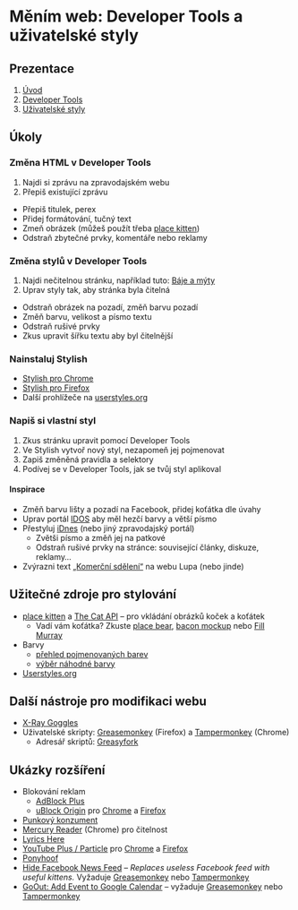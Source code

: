 # Měním web: Developer Tools a uživatelské styly

## Prezentace

1. [Úvod](https://docs.google.com/presentation/d/1oNAnZxBrXLHBuyenZux0EP34zfdVXQDslHldXoooBm4/edit?usp=sharing)
2. [Developer Tools](https://docs.google.com/presentation/d/1QWcWG1kViw_bHIV8paaxof-W2PbgFGyTTkLawxL93J8/edit?usp=sharing)
3. [Uživatelské styly](https://docs.google.com/presentation/d/1ov4n1gg0o9iRT0M8FSfpjvW1aoaAGBfmaHOOETZaIfQ/edit?usp=sharing)

## Úkoly

### Změna HTML v Developer Tools

1. Najdi si zprávu na zpravodajském webu
2. Přepiš existující zprávu
  - Přepiš titulek, perex
  - Přidej formátování, tučný text
  - Zmeň obrázek (můžeš použít třeba [place kitten](https://placekitten.com/))
  - Odstraň zbytečné prvky, komentáře nebo reklamy

### Změna stylů v Developer Tools

1. Najdi nečitelnou stránku, například tuto: [Báje a mýty](http://unicornmark.webz.cz/bajeamyty.html)
2. Uprav styly tak, aby stránka byla čitelná
  - Odstraň obrázek na pozadí, změň barvu pozadí
  - Změň barvu, velikost a písmo textu
  - Odstraň rušivé prvky
  - Zkus upravit šířku textu aby byl čitelnější

### Nainstaluj Stylish

- [Stylish pro Chrome](https://chrome.google.com/webstore/detail/stylish-custom-themes-for/fjnbnpbmkenffdnngjfgmeleoegfcffe)
- [Stylish pro Firefox](https://addons.mozilla.org/en-US/firefox/addon/stylish/?src=external-userstyleshome)
- Další prohlížeče na [userstyles.org](https://userstyles.org/)

### Napiš si vlastní styl

1. Zkus stránku upravit pomocí Developer Tools
2. Ve Stylish vytvoř nový styl, nezapomeň jej pojmenovat
3. Zapiš změněná pravidla a selektory
4. Podívej se v Developer Tools, jak se tvůj styl aplikoval

#### Inspirace

- Změň barvu lišty a pozadí na Facebook, přidej koťátka dle úvahy
- Uprav portál [IDOS](http://jizdnirady.idnes.cz) aby měl hezčí barvy a větší písmo
- Přestyluj [iDnes](http://www.idnes.cz/) (nebo jiný zpravodajský portál)
  - Zvětši písmo a změň jej na patkové
  - Odstraň rušivé prvky na stránce: související články, diskuze, reklamy…
- Zvýrazni text [„Komerční sdělení“](http://www.lupa.cz/pr-clanky/e-mail-marketing-big-data-i-pripadovky-ze-socialnich-medii-na-iac17/) na webu Lupa (nebo jinde)

## Užitečné zdroje pro stylování

- [place kitten](https://placekitten.com/) a [The Cat API](http://thecatapi.com/) – pro vkládání obrázků koček a koťátek
  - Vadí vám koťátka? Zkuste [place bear](https://placebear.com/), [bacon mockup](http://baconmockup.com/) nebo [Fill Murray](http://www.fillmurray.com/)
- Barvy
  - [přehled pojmenovaných barev](http://colours.neilorangepeel.com/)
  - [výběr náhodné barvy](http://www.colors.commutercreative.com/)
- [Userstyles.org](https://userstyles.org/)

## Další nástroje pro modifikaci webu

- [X-Ray Goggles](https://goggles.mozilla.org/)
- Uživatelské skripty: [Greasemonkey](greasemonkey) (Firefox) a [Tampermonkey](tampermonkey) (Chrome)
  - Adresář skriptů: [Greasyfork](https://greasyfork.org/)

## Ukázky rozšíření

- Blokování reklam
  - [AdBlock Plus](https://adblockplus.org/)
  - [uBlock Origin](https://github.com/gorhill/uBlock/blob/master/README.md#ublock-origin) pro [Chrome](https://chrome.google.com/webstore/detail/ublock-origin/cjpalhdlnbpafiamejdnhcphjbkeiagm) a [Firefox](https://addons.mozilla.org/en-US/firefox/addon/ublock-origin/)
- [Punkový konzument](https://chrome.google.com/webstore/detail/punkov%C3%BD-konzument/ebmgejpgpphipjooiopnndkdiciedkdj)
- [Mercury Reader](https://mercury.postlight.com/reader/) (Chrome) pro čitelnost
- [Lyrics Here](https://chrome.google.com/webstore/detail/lyrics-here-by-rob-w/lifkpflabnobkgbjpcmocmgcajlecbcp)
- [YouTube Plus / Particle](https://github.com/ParticleCore/Particle) pro [Chrome](https://chrome.google.com/webstore/detail/youtube-plus/nkdalpbojfdilmiboaiedicdbigdabpb) a [Firefox](https://addons.mozilla.org/en-US/firefox/addon/youtube-plus/)
- [Ponyhoof](http://ponyhoof.little.my/)
- [Hide Facebook News Feed](https://greasyfork.org/en/scripts/4055-hide-facebook-news-feed) – _Replaces useless Facebook feed with useful kittens._ Vyžaduje [Greasemonkey](greasemonkey) nebo [Tampermonkey](tampermonkey)
- [GoOut: Add Event to Google Calendar](https://greasyfork.org/en/scripts/27431-goout-add-event-to-google-calendar) – vyžaduje [Greasemonkey](greasemonkey) nebo [Tampermonkey](tampermonkey)

[greasemonkey]: https://addons.mozilla.org/cs/firefox/addon/greasemonkey/
[tampermonkey]: https://chrome.google.com/webstore/detail/tampermonkey/dhdgffkkebhmkfjojejmpbldmpobfkfo
